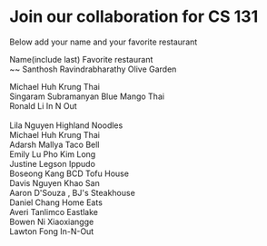 # Join our collaboration for CS 131

Below add your name and your favorite restaurant
<br>

Name(include last)      Favorite restaurant <br>
~~
Santhosh Ravindrabharathy Olive Garden

Michael Huh             Krung Thai<br>
Singaram Subramanyan    Blue Mango Thai <br>
Ronald Li               In N Out     <br>                                                 
Lila Nguyen             Highland Noodles<br>
Michael Huh             Krung Thai<br>
Adarsh Mallya           Taco Bell<br>
Emily Lu		            Pho Kim Long <br>
Justine Legson		      Ippudo <br>
Boseong Kang		        BCD Tofu House <br>
Davis Nguyen            Khao San<br>
Aaron D'Souza      ,    BJ's Steakhouse <br>
Daniel Chang            Home Eats<br>
Averi Tanlimco          Eastlake<br>
Bowen Ni                Xiaoxiangge<br>
Lawton Fong				      In-N-Out
